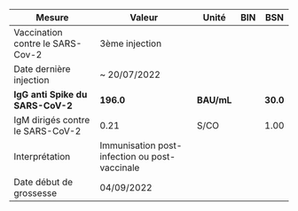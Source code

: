 |             Mesure             |                    Valeur                   |   Unité  |BIN|   BSN  |
|--------------------------------|---------------------------------------------|----------|---|--------|
|Vaccination contre le SARS-Cov-2|                3ème injection               |          |   |        |
|     Date dernière injection    |                 ~ 20/07/2022                |          |   |        |
|**IgG anti Spike du SARS-CoV-2**|                  **196.0**                  |**BAU/mL**|   |**30.0**|
|IgM dirigés contre le SARS-CoV-2|                     0.21                    |   S/CO   |   |  1.00  |
|         Interprétation         |Immunisation post-infection ou post-vaccinale|          |   |        |
|     Date début de grossesse    |                  04/09/2022                 |          |   |        |